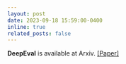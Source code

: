 ```yaml
---
layout: post
date: 2023-09-18 15:59:00-0400
inline: true
related_posts: false
---
```


**DeepEval** is available at Arxiv. [[Paper]](https://arxiv.org/abs/2309.04369)